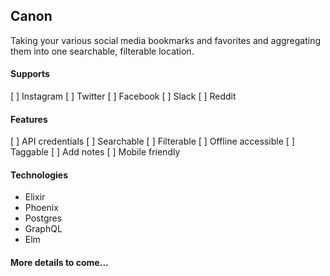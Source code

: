 ## Canon

Taking your various social media bookmarks and favorites and aggregating them into one searchable, filterable location.


#### Supports

[ ] Instagram
[ ] Twitter
[ ] Facebook
[ ] Slack
[ ] Reddit


#### Features

[ ] API credentials
[ ] Searchable
[ ] Filterable
[ ] Offline accessible
[ ] Taggable
[ ] Add notes
[ ] Mobile friendly


#### Technologies

* Elixir
* Phoenix
* Postgres
* GraphQL
* Elm


#### More details to come...
